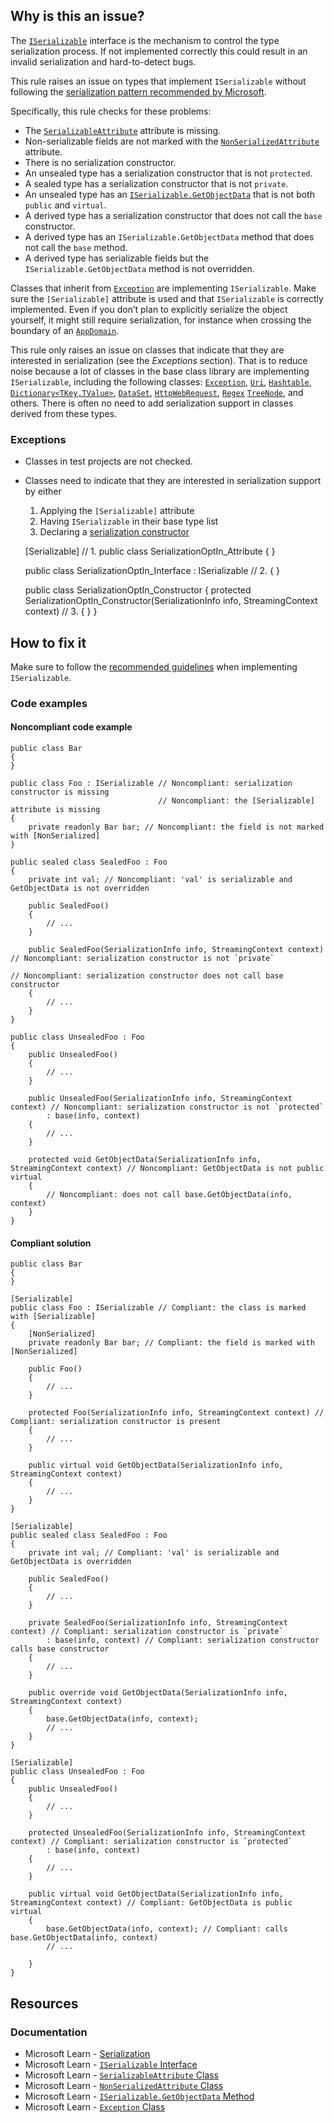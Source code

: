 ## Why is this an issue?

The [`ISerializable`](https://learn.microsoft.com/en-us/dotnet/api/system.runtime.serialization.iserializable) interface is
the mechanism to control the type serialization process. If not implemented correctly this could result in an invalid serialization and hard-to-detect
bugs.

This rule raises an issue on types that implement `ISerializable` without following the [serialization pattern recommended by Microsoft](https://learn.microsoft.com/en-us/dotnet/standard/design-guidelines/serialization).

Specifically, this rule checks for these problems:

-  The [`SerializableAttribute`](https://learn.microsoft.com/en-us/dotnet/api/system.serializableattribute) attribute is
  missing.
-  Non-serializable fields are not marked with the [`NonSerializedAttribute`](https://learn.microsoft.com/en-us/dotnet/api/system.nonserializedattribute) attribute.
-  There is no serialization constructor.
-  An unsealed type has a serialization constructor that is not `protected`.
-  A sealed type has a serialization constructor that is not `private`.
-  An unsealed type has an [`ISerializable.GetObjectData`](https://learn.microsoft.com/en-us/dotnet/api/system.runtime.serialization.iserializable.getobjectdata) that is not both `public` and `virtual`.
-  A derived type has a serialization constructor that does not call the `base` constructor.
-  A derived type has an `ISerializable.GetObjectData` method that does not call the `base` method.
-  A derived type has serializable fields but the `ISerializable.GetObjectData` method is not overridden.

Classes that inherit from [`Exception`](https://learn.microsoft.com/en-us/dotnet/api/system.exception) are implementing
`ISerializable`. Make sure the `[Serializable]` attribute is used and that `ISerializable` is correctly implemented.
Even if you don’t plan to explicitly serialize the object yourself, it might still require serialization, for instance when crossing the boundary of
an [`AppDomain`](https://learn.microsoft.com/en-us/dotnet/api/system.appdomain).

This rule only raises an issue on classes that indicate that they are interested in serialization (see the *Exceptions* section). That is to
reduce noise because a lot of classes in the base class library are implementing `ISerializable`, including the following classes: [`Exception`](https://learn.microsoft.com/en-us/dotnet/api/system.exception), [`Uri`](https://learn.microsoft.com/en-us/dotnet/api/system.uri), [`Hashtable`](https://learn.microsoft.com/en-us/dotnet/api/system.collections.hashtable), [`Dictionary<TKey,TValue>`](https://learn.microsoft.com/en-us/dotnet/api/system.collections.generic.dictionary-2), [`DataSet`](https://learn.microsoft.com/en-us/dotnet/api/system.data.dataset), [`HttpWebRequest`](https://learn.microsoft.com/en-us/dotnet/api/system.net.httpwebrequest), [`Regex`](https://learn.microsoft.com/en-us/dotnet/api/system.text.regularexpressions.regex) [`TreeNode`](https://learn.microsoft.com/en-us/dotnet/api/system.windows.forms.treenode), and others. There is often no need to add
serialization support in classes derived from these types.

### Exceptions

-  Classes in test projects are not checked.
-  Classes need to indicate that they are interested in serialization support by either
    1. Applying the `[Serializable]` attribute
    2. Having `ISerializable` in their base type list
    3. Declaring a [serialization
      constructor](https://learn.microsoft.com/en-us/dotnet/standard/design-guidelines/serialization#supporting-runtime-serialization)

    [Serializable]                                                                                 // 1.
    public class SerializationOptIn_Attribute
    {
    }
    
    public class SerializationOptIn_Interface : ISerializable                                      // 2.
    {
    }
    
    public class SerializationOptIn_Constructor
    {
        protected SerializationOptIn_Constructor(SerializationInfo info, StreamingContext context) // 3.
        {
        }
    }

## How to fix it

Make sure to follow the [recommended guidelines](https://learn.microsoft.com/en-us/dotnet/standard/design-guidelines/serialization) when
implementing `ISerializable`.

### Code examples

#### Noncompliant code example

    public class Bar
    {
    }
    
    public class Foo : ISerializable // Noncompliant: serialization constructor is missing
                                     // Noncompliant: the [Serializable] attribute is missing
    {
        private readonly Bar bar; // Noncompliant: the field is not marked with [NonSerialized]
    }
    
    public sealed class SealedFoo : Foo
    {
        private int val; // Noncompliant: 'val' is serializable and GetObjectData is not overridden
    
        public SealedFoo()
        {
            // ...
        }
    
        public SealedFoo(SerializationInfo info, StreamingContext context) // Noncompliant: serialization constructor is not `private`
                                                                           // Noncompliant: serialization constructor does not call base constructor
        {
            // ...
        }
    }
    
    public class UnsealedFoo : Foo
    {
        public UnsealedFoo()
        {
            // ...
        }
    
        public UnsealedFoo(SerializationInfo info, StreamingContext context) // Noncompliant: serialization constructor is not `protected`
            : base(info, context)
        {
            // ...
        }
    
        protected void GetObjectData(SerializationInfo info, StreamingContext context) // Noncompliant: GetObjectData is not public virtual
        {
            // Noncompliant: does not call base.GetObjectData(info, context)
        }
    }

#### Compliant solution

    public class Bar
    {
    }
    
    [Serializable]
    public class Foo : ISerializable // Compliant: the class is marked with [Serializable]
    {
        [NonSerialized]
        private readonly Bar bar; // Compliant: the field is marked with [NonSerialized]
    
        public Foo()
        {
            // ...
        }
    
        protected Foo(SerializationInfo info, StreamingContext context) // Compliant: serialization constructor is present
        {
            // ...
        }
    
        public virtual void GetObjectData(SerializationInfo info, StreamingContext context)
        {
            // ...
        }
    }
    
    [Serializable]
    public sealed class SealedFoo : Foo
    {
        private int val; // Compliant: 'val' is serializable and GetObjectData is overridden
    
        public SealedFoo()
        {
            // ...
        }
    
        private SealedFoo(SerializationInfo info, StreamingContext context) // Compliant: serialization constructor is `private`
            : base(info, context) // Compliant: serialization constructor calls base constructor
        {
            // ...
        }
    
        public override void GetObjectData(SerializationInfo info, StreamingContext context)
        {
            base.GetObjectData(info, context);
            // ...
        }
    }
    
    [Serializable]
    public class UnsealedFoo : Foo
    {
        public UnsealedFoo()
        {
            // ...
        }
    
        protected UnsealedFoo(SerializationInfo info, StreamingContext context) // Compliant: serialization constructor is `protected`
            : base(info, context)
        {
            // ...
        }
    
        public virtual void GetObjectData(SerializationInfo info, StreamingContext context) // Compliant: GetObjectData is public virtual
        {
            base.GetObjectData(info, context); // Compliant: calls base.GetObjectData(info, context)
            // ...
    
        }
    }

## Resources

### Documentation

-  Microsoft Learn - [Serialization](https://learn.microsoft.com/en-us/dotnet/standard/design-guidelines/serialization)
-  Microsoft Learn - [`ISerializable`
  Interface](https://learn.microsoft.com/en-us/dotnet/api/system.runtime.serialization.iserializable)
-  Microsoft Learn - [`SerializableAttribute`
  Class](https://learn.microsoft.com/en-us/dotnet/api/system.serializableattribute)
-  Microsoft Learn - [`NonSerializedAttribute`
  Class](https://learn.microsoft.com/en-us/dotnet/api/system.nonserializedattribute)
-  Microsoft Learn - [`ISerializable.GetObjectData` Method](https://learn.microsoft.com/en-us/dotnet/api/system.runtime.serialization.iserializable.getobjectdata)
-  Microsoft Learn - [`Exception` Class](https://learn.microsoft.com/en-us/dotnet/api/system.exception)
